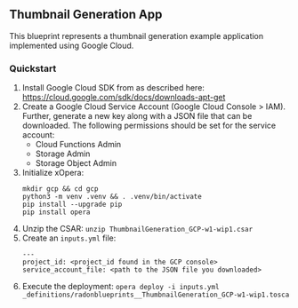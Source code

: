 ## Thumbnail Generation App

This blueprint represents a thumbnail generation example application implemented using Google Cloud.

### Quickstart

1. Install Google Cloud SDK from as described here: <https://cloud.google.com/sdk/docs/downloads-apt-get>
2. Create a Google Cloud Service Account (Google Cloud Console > IAM). 
   Further, generate a new key along with a JSON file that can be downloaded.
   The following permissions should be set for the service account:
     * Cloud Functions Admin
     * Storage Admin
     * Storage Object Admin
3. Initialize xOpera:
   ```
   mkdir gcp && cd gcp
   python3 -m venv .venv && . .venv/bin/activate
   pip install --upgrade pip
   pip install opera
   ```
4. Unzip the CSAR: `unzip ThumbnailGeneration_GCP-w1-wip1.csar`
5. Create an `inputs.yml` file:
   ```
   ---
   project_id: <project_id found in the GCP console>
   service_account_file: <path to the JSON file you downloaded>
   ```
6. Execute the deployment: `opera deploy -i inputs.yml _definitions/radonblueprints__ThumbnailGeneration_GCP-w1-wip1.tosca`
